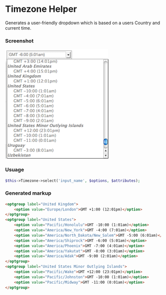 # Timezone Helper

Generates a user-friendly dropdown which is based on a users Country and current time.

### Screenshot

![screen](/timezone-screen.png)

### Usuage

```php
$this->Timezone->select('input_name', $options, $attributes);
```

### Generated markup

```html
<optgroup label="United Kingdom">
	<option value="Europe/London">GMT +1:00 (12:01pm)</option>
</optgroup>
<optgroup label="United States">
	<option value="Pacific/Honolulu">GMT -10:00 (1:01am)</option>
	<option value="America/New_York">GMT -4:00 (7:01am)</option>
	<option value="America/North_Dakota/New_Salem">GMT -5:00 (6:01am)</option>
	<option value="America/Shiprock">GMT -6:00 (5:01am)</option>
	<option value="America/Phoenix">GMT -7:00 (4:01am)</option>
	<option value="America/Yakutat">GMT -8:00 (3:01am)</option>
	<option value="America/Adak">GMT -9:00 (2:01am)</option>
</optgroup>
<optgroup label="United States Minor Outlying Islands">
	<option value="Pacific/Wake">GMT +12:00 (23:01pm)</option>
	<option value="Pacific/Johnston">GMT -10:00 (1:01am)</option>
	<option value="Pacific/Midway">GMT -11:00 (0:01am)</option>
</optgroup>
```
